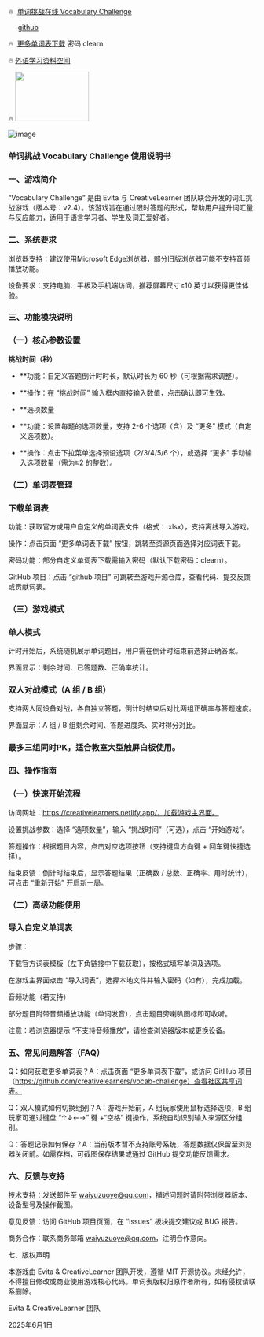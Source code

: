 🔥  [单词挑战在线 Vocabulary Challenge](https://creativelearners.netlify.app)

 &nbsp;&nbsp;&nbsp;&nbsp;&nbsp;[github](https://carfox163.github.io/cr/) 

🔥  [更多单词表下载](https://creativelearner.lanzouy.com/b0hd1d0af)  密码 clearn

🔥 [外语学习资料空间](http://2006b.ys168.com) 

🔥 <img src="https://github.com/user-attachments/assets/d5ac8edd-7db2-44fa-983d-69981b07b76c" width="150" height="100" />

![image](https://github.com/user-attachments/assets/0bf1bdee-10ba-4b0f-a54c-8227dce9474a)


### 单词挑战 Vocabulary Challenge 使用说明书


### 一、游戏简介


“Vocabulary Challenge” 是由 Evita 与 CreativeLearner 团队联合开发的词汇挑战游戏（版本号：v2.4）。该游戏旨在通过限时答题的形式，帮助用户提升词汇量与反应能力，适用于语言学习者、学生及词汇爱好者。


### 二、系统要求


浏览器支持：建议使用Microsoft Edge浏览器，部分旧版浏览器可能不支持音频播放功能。

  

设备要求：支持电脑、平板及手机端访问，推荐屏幕尺寸≥10 英寸以获得更佳体验。


### 三、功能模块说明

### （一）核心参数设置

**挑战时间（秒）**

*   **功能：自定义答题倒计时时长，默认时长为 60 秒（可根据需求调整）。

*   **操作：在 “挑战时间” 输入框内直接输入数值，点击确认即可生效。

*   **选项数量

*   **功能：设置每题的选项数量，支持 2-6 个选项（含）及 “更多” 模式（自定义选项数）。

*   **操作：点击下拉菜单选择预设选项（2/3/4/5/6 个），或选择 “更多” 手动输入选项数量（需为≥2 的整数）。

### （二）单词表管理

### 下载单词表

功能：获取官方或用户自定义的单词表文件（格式：.xlsx），支持离线导入游戏。

操作：点击页面 “更多单词表下载” 按钮，跳转至资源页面选择对应词表下载。

密码功能：部分自定义单词表下载需输入密码（默认下载密码：clearn）。

GitHub 项目：点击 “github 项目” 可跳转至游戏开源仓库，查看代码、提交反馈或贡献词表。

### （三）游戏模式

### 单人模式

计时开始后，系统随机展示单词题目，用户需在倒计时结束前选择正确答案。

界面显示：剩余时间、已答题数、正确率统计。

### 双人对战模式（A 组 / B 组）

支持两人同设备对战，各自独立答题，倒计时结束后对比两组正确率与答题速度。

界面显示：A 组 / B 组剩余时间、答题进度条、实时得分对比。

### 最多三组同时PK，适合教室大型触屏白板使用。

### 四、操作指南

### （一）快速开始流程

访问网址：https://creativelearners.netlify.app/，加载游戏主界面。

设置挑战参数：选择 “选项数量”，输入 “挑战时间”（可选），点击 “开始游戏”。

答题操作：根据题目内容，点击对应选项按钮（支持键盘方向键 + 回车键快捷选择）。

结束反馈：倒计时结束后，显示答题结果（正确数 / 总数、正确率、用时统计），可点击 “重新开始” 开启新一局。

### （二）高级功能使用

### 导入自定义单词表

步骤：

下载官方词表模板（左下角链接中下载获取），按格式填写单词及选项。

在游戏主界面点击 “导入词表”，选择本地文件并输入密码（如有），完成加载。

音频功能（若支持）

部分题目附带音频播放功能（单词发音），点击题目旁喇叭图标即可收听。

注意：若浏览器提示 “不支持音频播放”，请检查浏览器版本或更换设备。

### 五、常见问题解答（FAQ）

Q：如何获取更多单词表？A：点击页面 “更多单词表下载”，或访问 GitHub 项目（https://github.com/creativelearners/vocab-challenge）查看社区共享词表。

Q：双人模式如何切换组别？A：游戏开始前，A 组玩家使用鼠标选择选项，B 组玩家可通过键盘 “↑↓←→” 键 +“空格” 键操作，系统自动识别输入来源区分组别。

Q：答题记录如何保存？A：当前版本暂不支持账号系统，答题数据仅保留至浏览器关闭前。如需存档，可截图保存结果或通过 GitHub 提交功能反馈需求。

### 六、反馈与支持

技术支持：发送邮件至 waiyuzuoye@qq.com，描述问题时请附带浏览器版本、设备型号及操作截图。

意见反馈：访问 GitHub 项目页面，在 “Issues” 板块提交建议或 BUG 报告。

商务合作：联系商务邮箱 waiyuzuoye@qq.com，注明合作意向。

七、版权声明

本游戏由 Evita & CreativeLearner 团队开发，遵循 MIT 开源协议。未经允许，不得擅自修改或商业使用游戏核心代码。单词表版权归原作者所有，如有侵权请联系删除。

Evita & CreativeLearner 团队

2025年6月1日



